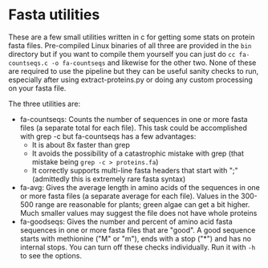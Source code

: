 # Fasta utilities
These are a few small utilities written in c for getting some stats on protein fasta files. Pre-compiled Linux binaries of all three are provided in the `bin` directory but if you want to compile them yourself you can just do `cc fa-countseqs.c -o fa-countseqs` and likewise for the other two. None of these are required to use the pipeline but they can be useful sanity checks to run, especially after using extract-proteins.py or doing any custom processing on your fasta file.

The three utilities are:

* fa-countseqs: Counts the number of sequences in one or more fasta files (a separate total for each file). This task could be accomplished with grep -c but fa-countseqs has a few advantages:
	* It is about 8x faster than grep
	* It avoids the possibility of a catastrophic mistake with grep (that mistake being `grep -c > proteins.fa`)
	* It correctly supports multi-line fasta headers that start with ";" (admittedly this is extremely rare fasta syntax)
* fa-avg: Gives the average length in amino acids of the sequences in one or more fasta files (a separate average for each file). Values in the 300-500 range are reasonable for plants; green algae can get a bit higher. Much smaller values may suggest the file does not have whole proteins
* fa-goodseqs: Gives the number and percent of amino acid fasta sequences in one or more fasta files that are "good". A good sequence starts with methionine ("M" or "m"), ends with a stop ("*") and has no internal stops. You can turn off these checks individually. Run it with `-h` to see the options.
